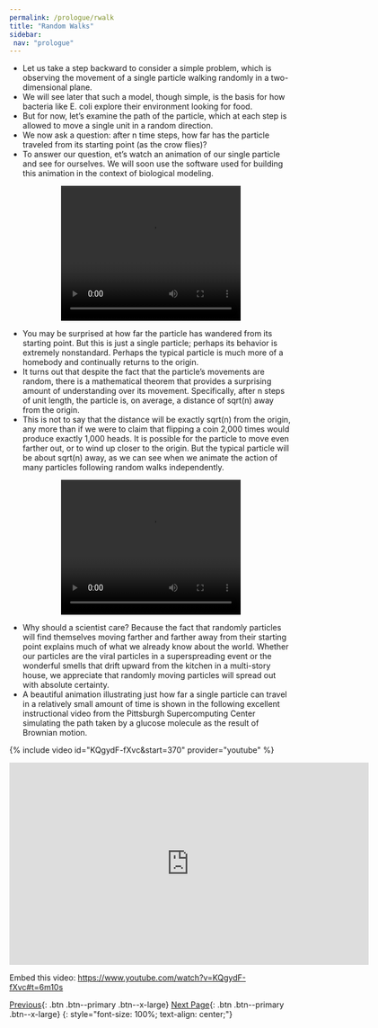 ```yaml
---
permalink: /prologue/rwalk
title: "Random Walks"
sidebar: 
 nav: "prologue"
---
```


* Let us take a step backward to consider a simple problem, which is observing the movement of a single particle walking randomly in a two-dimensional plane.
* We will see later that such a model, though simple, is the basis for how bacteria like E. coli explore their environment looking for food.
* But for now, let’s examine the path of the particle, which at each step is allowed to move a single unit in a random direction.
* We now ask a question: after n time steps, how far has the particle traveled from its starting point (as the crow flies)?
* To answer our question, et’s watch an animation of our single particle and see for ourselves. We will soon use the software used for building this animation in the context of biological modeling.

<div style="text-align:center">
	<video width="320" height="240" controls>
	  <source type="video/mp4" src="../assets/random_walk_1.mp4">
	</video>
</div>

* You may be surprised at how far the particle has wandered from its starting point. But this is just a single particle; perhaps its behavior is extremely nonstandard.  Perhaps the typical particle is much more of a homebody and continually returns to the origin.
* It turns out that despite the fact that the particle’s movements are random, there is a mathematical theorem that provides a surprising amount of understanding over its movement.  Specifically, after n steps of unit length, the particle is, on average, a distance of sqrt(n) away from the origin.
* This is not to say that the distance will be exactly sqrt(n) from the origin, any more than if we were to claim that flipping a coin 2,000 times would produce exactly 1,000 heads.  It is possible for the particle to move even farther out, or to wind up closer to the origin. But the typical particle will be about sqrt(n) away, as we can see when we animate the action of many particles following random walks independently.

<div style="text-align:center">
	<video width="320" height="240" controls>
	  <source type="video/mp4" src="../assets/random_walk_200.mp4">
	</video>
</div>

* Why should a scientist care? Because the fact that randomly particles will find themselves moving farther and farther away from their starting point explains much of what we already know about the world. Whether our particles are the viral particles in a superspreading event or the wonderful smells that drift upward from the kitchen in a multi-story house, we appreciate that randomly moving particles will spread out with absolute certainty.
* A beautiful animation illustrating just how far a single particle can travel in a relatively small amount of time is shown in the following excellent instructional video from the Pittsburgh Supercomputing Center simulating the path taken by a glucose molecule as the result of Brownian motion.

{% include video id="KQgydF-fXvc&start=370" provider="youtube" %}

<iframe width="640" height="360" src="https://www.youtube-nocookie.com/embed/KQgydF-fXvc&start=370" frameborder="0" allowfullscreen></iframe>

Embed this video: https://www.youtube.com/watch?v=KQgydF-fXvc#t=6m10s


[Previous](home){: .btn .btn--primary .btn--x-large} [Next Page](animals){: .btn .btn--primary .btn--x-large}
{: style="font-size: 100%; text-align: center;"}
